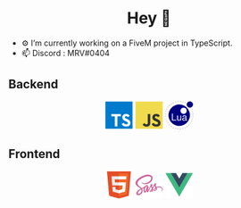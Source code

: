 ### <h1 align="center">Hey :wave:</h1>
- ⚙️ I’m currently working on a FiveM project in TypeScript.
- 📫 Discord : MRV#0404

## Backend
<div align="center">
<img src="https://github.com/devicons/devicon/blob/master/icons/typescript/typescript-original.svg" width=50; height=50></img>
<img src="https://github.com/devicons/devicon/blob/master/icons/javascript/javascript-original.svg" width=50; height=50></img>
<img src="https://github.com/devicons/devicon/blob/master/icons/lua/lua-original-wordmark.svg" width=50; height=50></img>
</div>

## Frontend
<div align="center">
<img src="https://github.com/devicons/devicon/blob/master/icons/html5/html5-original.svg" width=50; height=50></img>
<img src="https://github.com/devicons/devicon/blob/master/icons/sass/sass-original.svg" width=50; height=50></img>
<img src="https://github.com/devicons/devicon/blob/master/icons/vuejs/vuejs-original.svg" width=50; height=50></img>
</div>
<!--
**MRV6/MRV6** is a ✨ _special_ ✨ repository because its `README.md` (this file) appears on your GitHub profile.

Here are some ideas to get you started:

- 🔭 I’m currently working on ...
- 🌱 I’m currently learning ...
- 👯 I’m looking to collaborate on ...
- 🤔 I’m looking for help with ...
- 💬 Ask me about ...
- 📫 How to reach me: ...
- 😄 Pronouns: ...
- ⚡ Fun fact: ...
-->
